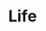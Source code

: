 ---
title: "Life"
address: "The Grange Yard, Forest Park, Castlewellen, Co. Down, BT31 9BU"
tel: "0 2843443175"
county: "Down"
category: "Archery"
type: "Content"
lat: "054.2644120000"
lng: "-005.9554100000"
---